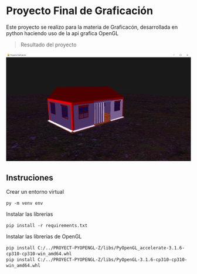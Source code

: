 # Proyecto Final de Graficación
Este proyecto se realizo para la materia de Graficacón, desarrollada en python haciendo uso de la api grafica OpenGL  
> Resultado del proyecto
<img title="Graficación" alt="Ejemplo del proyecto" src="screen/screen_01.png">

## Instruciones
Crear un entorno virtual
```
py -m venv env
```
Instalar las librerias
```
pip install -r requirements.txt
```
Instalar las librerias de OpenGL
```
pip install C:/../PROYECT-PYOPENGL-Z/libs/PyOpenGL_accelerate-3.1.6-cp310-cp310-win_amd64.whl
pip install C:/../PROYECT-PYOPENGL-Z/libs/PyOpenGL-3.1.6-cp310-cp310-win_amd64.whl
```